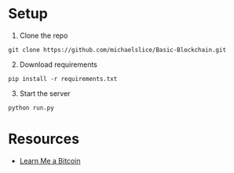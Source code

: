 # Setup
1. Clone the repo
```
git clone https://github.com/michaelslice/Basic-Blockchain.git
```
2. Download requirements
```
pip install -r requirements.txt
```
3. Start the server
```
python run.py
```

# Resources
- [Learn Me a Bitcoin](https://learnmeabitcoin.com/beginners/how-does-bitcoin-work/)
